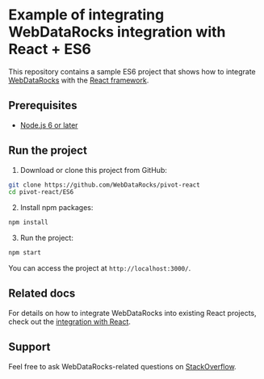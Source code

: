 # Example of integrating WebDataRocks integration with React + ES6

This repository contains a sample ES6 project that shows how to integrate [WebDataRocks](https://www.webdatarocks.com/) with the [React framework](https://react.dev/).

## Prerequisites

- [Node.js 6 or later](https://nodejs.org/en/)

## Run the project

1. Download or clone this project from GitHub:
```bash
git clone https://github.com/WebDataRocks/pivot-react
cd pivot-react/ES6
```
2. Install npm packages:
```bash
npm install
```
3. Run the project:
```bash
npm start
```
You can access the project at `http://localhost:3000/`.

## Related docs

For details on how to integrate WebDataRocks into existing React projects, check out the [integration with React](https://www.webdatarocks.com/doc/react/how-to-start-online-reporting/).

## Support
Feel free to ask WebDataRocks-related questions on [StackOverflow](https://stackoverflow.com/questions/tagged/webdatarocks).
